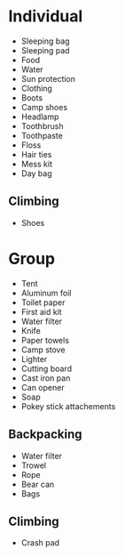 # Individual
* Sleeping bag
* Sleeping pad
* Food
* Water
* Sun protection
* Clothing
* Boots
* Camp shoes
* Headlamp
* Toothbrush
* Toothpaste
* Floss
* Hair ties
* Mess kit
* Day bag

## Climbing
* Shoes

# Group
* Tent
* Aluminum foil
* Toilet paper
* First aid kit
* Water filter
* Knife
* Paper towels
* Camp stove
* Lighter
* Cutting board
* Cast iron pan
* Can opener
* Soap
* Pokey stick attachements

## Backpacking
* Water filter
* Trowel
* Rope
* Bear can
* Bags

## Climbing
* Crash pad
